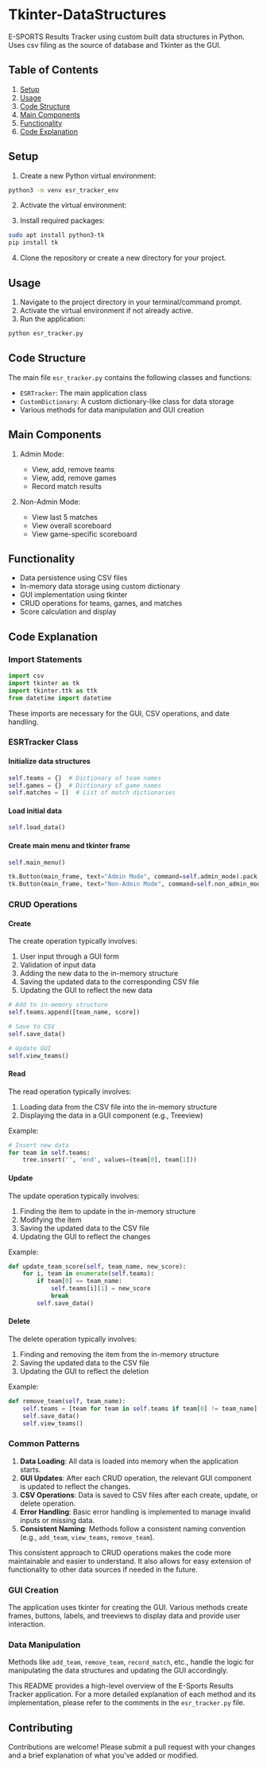 # Tkinter-DataStructures

E-SPORTS Results Tracker using custom built data structures in Python. Uses csv filing as the source of database and Tkinter as the GUI.

## Table of Contents

1. [Setup](#setup)
2. [Usage](#usage)
3. [Code Structure](#code-structure)
4. [Main Components](#main-components)
5. [Functionality](#functionality)
6. [Code Explanation](#code-explanation)

## Setup

1. Create a new Python virtual environment:

```bash
python3 -m venv esr_tracker_env
```

2. Activate the virtual environment:

3. Install required packages:

```bash
sudo apt install python3-tk
pip install tk
```

4. Clone the repository or create a new directory for your project.

## Usage

1. Navigate to the project directory in your terminal/command prompt.
2. Activate the virtual environment if not already active.
3. Run the application:

```bash
python esr_tracker.py
```

## Code Structure

The main file `esr_tracker.py` contains the following classes and functions:

- `ESRTracker`: The main application class
- `CustomDictionary`: A custom dictionary-like class for data storage
- Various methods for data manipulation and GUI creation

## Main Components

1. Admin Mode:
   - View, add, remove teams
   - View, add, remove games
   - Record match results

2. Non-Admin Mode:
   - View last 5 matches
   - View overall scoreboard
   - View game-specific scoreboard

## Functionality

- Data persistence using CSV files
- In-memory data storage using custom dictionary
- GUI implementation using tkinter
- CRUD operations for teams, games, and matches
- Score calculation and display

## Code Explanation

### Import Statements

```python
import csv
import tkinter as tk
import tkinter.ttk as ttk
from datetime import datetime
```

These imports are necessary for the GUI, CSV operations, and date handling.

### ESRTracker Class

#### Initialize data structures

```python
self.teams = {}  # Dictionary of team names
self.games = {}  # Dictionary of game names
self.matches = []  # List of match dictionaries
```

#### Load initial data

```python
self.load_data()
```

#### Create main menu and tkinter frame

```python
self.main_menu()

tk.Button(main_frame, text="Admin Mode", command=self.admin_mode).pack(pady=20)
tk.Button(main_frame, text="Non-Admin Mode", command=self.non_admin_mode).pack(pady=20)
```

### CRUD Operations

#### Create

The create operation typically involves:

1. User input through a GUI form
2. Validation of input data
3. Adding the new data to the in-memory structure
4. Saving the updated data to the corresponding CSV file
5. Updating the GUI to reflect the new data

```python
# Add to in-memory structure
self.teams.append([team_name, score])

# Save to CSV
self.save_data()

# Update GUI
self.view_teams()
```

#### Read

The read operation typically involves:

1. Loading data from the CSV file into the in-memory structure
2. Displaying the data in a GUI component (e.g., Treeview)

Example:

```python
# Insert new data
for team in self.teams:
    tree.insert('', 'end', values=(team[0], team[1]))
```

#### Update

The update operation typically involves:

1. Finding the item to update in the in-memory structure
2. Modifying the item
3. Saving the updated data to the CSV file
4. Updating the GUI to reflect the changes

Example:

```python
def update_team_score(self, team_name, new_score): 
    for i, team in enumerate(self.teams): 
        if team[0] == team_name: 
            self.teams[i][1] = new_score 
            break 
        self.save_data()
```

#### Delete

The delete operation typically involves:

1. Finding and removing the item from the in-memory structure
2. Saving the updated data to the CSV file
3. Updating the GUI to reflect the deletion

Example:

```python
def remove_team(self, team_name): 
    self.teams = [team for team in self.teams if team[0] != team_name] 
    self.save_data() 
    self.view_teams()
```

### Common Patterns

1. **Data Loading**: All data is loaded into memory when the application starts.
2. **GUI Updates**: After each CRUD operation, the relevant GUI component is updated to reflect the changes.
3. **CSV Operations**: Data is saved to CSV files after each create, update, or delete operation.
4. **Error Handling**: Basic error handling is implemented to manage invalid inputs or missing data.
5. **Consistent Naming**: Methods follow a consistent naming convention (e.g., `add_team`, `view_teams`, `remove_team`).

This consistent approach to CRUD operations makes the code more maintainable and easier to understand. It also allows for easy extension of functionality to other data sources if needed in the future.

### GUI Creation

The application uses tkinter for creating the GUI. Various methods create frames, buttons, labels, and treeviews to display data and provide user interaction.

### Data Manipulation

Methods like `add_team`, `remove_team`, `record_match`, etc., handle the logic for manipulating the data structures and updating the GUI accordingly.

This README provides a high-level overview of the E-Sports Results Tracker application. For a more detailed explanation of each method and its implementation, please refer to the comments in the `esr_tracker.py` file.

## Contributing

Contributions are welcome! Please submit a pull request with your changes and a brief explanation of what you've added or modified.
